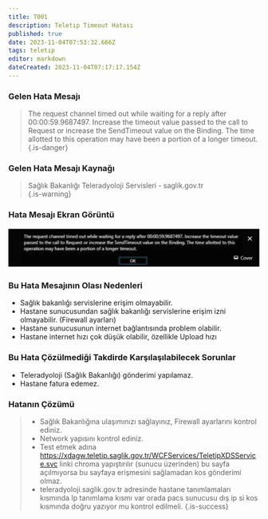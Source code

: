 ```yaml
---
title: T001
description: Teletıp Timeout Hatası
published: true
date: 2023-11-04T07:53:32.666Z
tags: teletıp
editor: markdown
dateCreated: 2023-11-04T07:17:17.154Z
---
```


### Gelen Hata Mesajı 
> The request channel timed out while waiting for a reply after 00:00:59.9687497. Increase the timeout value passed to the call to Request or increase the SendTimeout value on the Binding. The time allotted to this operation may have been a portion of a longer timeout.
{.is-danger}


### Gelen Hata Mesajı Kaynağı
> Sağlık Bakanlığı Teleradyoloji Servisleri - saglik.gov.tr  
{.is-warning}

### Hata Mesajı Ekran Görüntü

![t001.png](/hatagoruntu/t001.png)


### Bu Hata Mesajının Olası Nedenleri 

- Sağlık bakanlığı servislerine erişim olmayabilir.
- Hastane sunucusundan sağlık bakanlığı servislerine erişim izni olmayabilir. (Firewall ayarları)
- Hastane sunucusunun internet bağlantısında problem olabilir.
- Hastane internet hızı çok düşük olabilir, özellikle Upload hızı

### Bu Hata Çözülmediği Takdirde Karşılaşılabilecek Sorunlar

- Teleradyoloji (Sağlık Bakanlığı) gönderimi yapılamaz.
- Hastane fatura edemez.

### Hatanın Çözümü

> - Sağlık Bakanlığına ulaşımınızı sağlayınız, Firewall ayarlarını kontrol ediniz.
> - Network yapısını kontrol ediniz.
> - Test etmek adına https://xdagw.teletip.saglik.gov.tr/WCFServices/TeletipXDSService.svc linki chroma yapıştırılır (sunucu üzerinden) bu sayfa açılmıyorsa bu sayfaya erişmesini sağlamadan kos gönderimi olmaz.
> - teleradyoloji.saglik.gov.tr adresinde hastane tanımlamaları kısmında Ip tanımlama kısmı var orada pacs sunucusu dış ip si kos kısmında doğru yazıyor mu kontrol edilmeli.
{.is-success}

